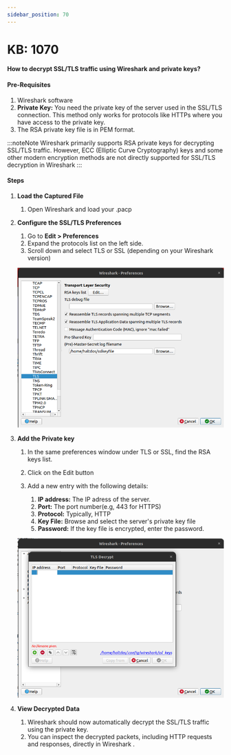 ```yaml
---
sidebar_position: 70
---
```


# KB: 1070

#### **How to decrypt SSL/TLS traffic using Wireshark and private keys?**


#### Pre-Requisites
  
   1. Wireshark software
   2. **Private Key:** You need the private key of the server used in the SSL/TLS connection. This method only works for protocols like HTTPs where you have access to the private key.
   3. The RSA private key file is in PEM format.

   :::noteNote
     Wireshark primarily supports RSA private keys for decrypting SSL/TLS traffic. However, ECC (Elliptic Curve Cryptography) keys and some other modern encryption methods are not directly supported for SSL/TLS decryption in Wireshark
   :::

#### Steps

   1. **Load the Captured File**
      
      1. Open Wireshark and load your .pacp
   
   2. **Configure the SSL/TLS Preferences**
      
      1. Go to **Edit > Preferences**
      2. Expand the protocols list on the left side.
      3. Scroll down and select TLS or SSL (depending on your Wireshark version)

      ![kb-1070](/img/waf/v8/kb/tls.png)
   
   3. **Add the Private key**
      
      1. In the same preferences window under TLS or SSL, find the RSA keys list.
      2. Click on the Edit button
      3. Add a new entry with the following details: 
         
         1. **IP address:** The IP adress of the server.
         2. **Port:**  The port number(e.g, 443 for HTTPS)
         3. **Protocol:** Typically, HTTP
         4. **Key File:** Browse and select the server's private key file
         5. **Password:**  If the key file is encrypted, enter the password.
      
      ![kb-1070](/img/waf/v8/kb/rsa-key.png)
   
   4. **View Decrypted Data**
      
      1. Wireshark should now automatically decrypt the SSL/TLS traffic using the private key.
      2. You can inspect the decrypted packets, including HTTP requests and responses, directly in Wireshark     .  